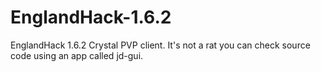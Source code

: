 # EnglandHack-1.6.2
EnglandHack 1.6.2 Crystal PVP client. It's not a rat you can check source code using an app called jd-gui. 

